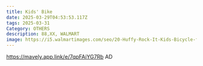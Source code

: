 ```yaml
---
title: Kids' Bike
date: 2025-03-29T04:53:53.117Z
tags: 2025-03-31
Category: OTHERS
description: 88,XX, WALMART
image: https://i5.walmartimages.com/seo/20-Huffy-Rock-It-Kids-Bicycle-for-Kids-Ages-5-Child-Blue_df34db19-acc1-4795-9db9-0a898e674310_1.eb18f6ecc38cb39e54a755c43dcfcc75.jpeg?odnHeight=2000&odnWidth=2000&odnBg=FFFFFF
---
```

https://mavely.app.link/e/7qpFAiYG7Rb   AD